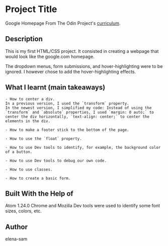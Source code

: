 # Project Title
Google Homepage
From The Odin Project's [curriculum](http://www.theodinproject.com/courses/web-development-101/lessons/html-css).


## Description

This is my first HTML/CSS project. It consisted in creating a webpage that would look like the google.com homepage.

The dropdown menus, form submissions, and hover-highlighting were to be ignored. I however chose to add the hover-highlighting effects.


## What I learnt (main takeaways)
	- How to center a div.
	In a previous version, I used the `transform` property.
	In the newest version, I simplified my code: Instead of using the `transform` and `absolute` properties, I used `margin: 0 auto;` to center the div horizontally, `text-align: center;` to center the elements in the div.

	- How to make a footer stick to the bottom of the page.

	- How to use the `float` property.

	- How to use Dev tools to identify, for example, the background color of a button.

	- How to use Dev tools to debug our own code.

	- How to use classes.

	- How to create a basic form.




## Built With the Help of
Atom 1.24.0
Chrome and Mozilla Dev tools were used to identify some font sizes, colors, etc.

## Author
elena-sam
